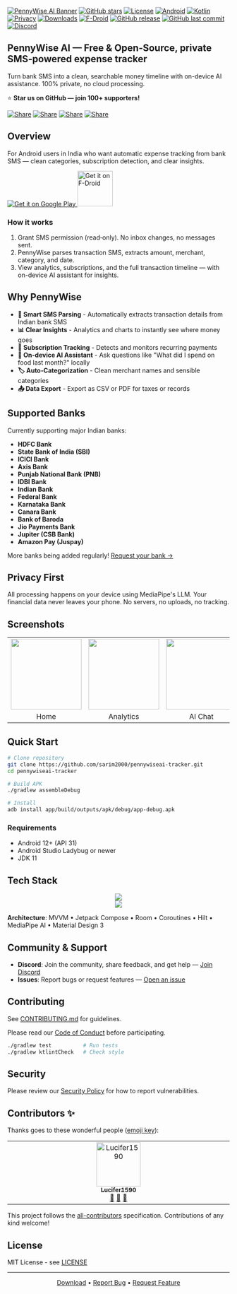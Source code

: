<a name="top"></a>
[![PennyWise AI Banner](banner.png)](https://github.com/sarim2000/pennywiseai-tracker)
[![GitHub stars](https://img.shields.io/github/stars/sarim2000/pennywiseai-tracker?style=social)](https://github.com/sarim2000/pennywiseai-tracker)
[![License](https://img.shields.io/badge/license-MIT-blue)](LICENSE)
[![Android](https://img.shields.io/badge/Android-12+-3DDC84)](https://developer.android.com/about/versions/12)
[![Kotlin](https://img.shields.io/badge/Kotlin-2.0.21-7F52FF)](https://kotlinlang.org/)
[![Privacy](https://img.shields.io/badge/AI-100%25_On--Device-FF6B6B)](https://developers.google.com/mediapipe)
[![Downloads](https://img.shields.io/badge/Downloads-100+-green)](https://play.google.com/store/apps/details?id=com.pennywiseai.tracker)
[![F-Droid](https://img.shields.io/f-droid/v/com.pennywiseai.tracker?color=1976d2)](https://f-droid.org/packages/com.pennywiseai.tracker/)
[![GitHub release](https://img.shields.io/github/v/release/sarim2000/pennywiseai-tracker)](https://github.com/sarim2000/pennywiseai-tracker/releases)
[![GitHub last commit](https://img.shields.io/github/last-commit/sarim2000/pennywiseai-tracker)](https://github.com/sarim2000/pennywiseai-tracker/commits)
[![Discord](https://img.shields.io/badge/Discord-Join_Community-5865F2)](https://discord.gg/H3xWeMWjKQ)

## PennyWise AI — Free & Open‑Source, private SMS‑powered expense tracker

Turn bank SMS into a clean, searchable money timeline with on-device AI assistance. 100% private, no cloud processing.


⭐ **Star us on GitHub — join 100+ supporters!**

[![Share](https://img.shields.io/badge/share-000000?logo=x&logoColor=white)](https://x.com/intent/tweet?text=Check%20out%20PennyWise%20AI%20-%20Privacy-first%20expense%20tracker%20with%20on-device%20AI:%20https://github.com/sarim2000/pennywiseai-tracker%20%23Android%20%23PrivacyFirst%20%23OnDeviceAI)
[![Share](https://img.shields.io/badge/share-0A66C2?logo=linkedin&logoColor=white)](https://www.linkedin.com/sharing/share-offsite/?url=https://github.com/sarim2000/pennywiseai-tracker)
[![Share](https://img.shields.io/badge/share-FF4500?logo=reddit&logoColor=white)](https://www.reddit.com/submit?title=PennyWise%20AI%20-%20Privacy-first%20expense%20tracker&url=https://github.com/sarim2000/pennywiseai-tracker)
[![Share](https://img.shields.io/badge/share-0088CC?logo=telegram&logoColor=white)](https://t.me/share/url?url=https://github.com/sarim2000/pennywiseai-tracker&text=Check%20out%20PennyWise%20AI)

## Overview

For Android users in India who want automatic expense tracking from bank SMS — clean categories, subscription detection, and clear insights.

<a href="https://play.google.com/store/apps/details?id=com.pennywiseai.tracker">
  <img src="https://img.shields.io/badge/GET_IT_ON-Google_Play-00875F?style=for-the-badge&logo=google-play&logoColor=white" alt="Get it on Google Play" />
</a>
<a href="https://f-droid.org/packages/com.pennywiseai.tracker">
  <img src="https://fdroid.gitlab.io/artwork/badge/get-it-on.png" alt="Get it on F-Droid" height="80">
</a>

### How it works

1. Grant SMS permission (read‑only). No inbox changes, no messages sent.
2. PennyWise parses transaction SMS, extracts amount, merchant, category, and date.
3. View analytics, subscriptions, and the full transaction timeline — with on-device AI assistant for insights.

## Why PennyWise

- **🤖 Smart SMS Parsing** - Automatically extracts transaction details from Indian bank SMS
- **📊 Clear Insights** - Analytics and charts to instantly see where money goes
- **🔄 Subscription Tracking** - Detects and monitors recurring payments
- **💬 On-device AI Assistant** - Ask questions like "What did I spend on food last month?" locally
- **🏷️ Auto‑Categorization** - Clean merchant names and sensible categories
- **📤 Data Export** - Export as CSV or PDF for taxes or records

## Supported Banks

Currently supporting major Indian banks:

- **HDFC Bank**
- **State Bank of India (SBI)**
- **ICICI Bank**
- **Axis Bank**
- **Punjab National Bank (PNB)**
- **IDBI Bank**
- **Indian Bank**
- **Federal Bank**
- **Karnataka Bank**
- **Canara Bank**
- **Bank of Baroda**
- **Jio Payments Bank**
- **Jupiter (CSB Bank)**
- **Amazon Pay (Juspay)**

More banks being added regularly! [Request your bank →](https://github.com/sarim2000/pennywiseai-tracker/issues/new?template=bank_support_request.md)

## Privacy First

All processing happens on your device using MediaPipe's LLM. Your financial data never leaves your phone. No servers, no uploads, no tracking.

## Screenshots

<table>
<tr>
<td><img src="screenshots/home.png" width="160"/></td>
<td><img src="screenshots/analytics-v2.png" width="160"/></td>
<td><img src="screenshots/chat.png" width="160"/></td>
<td><img src="screenshots/subscription-v2.png" width="160"/></td>
<td><img src="screenshots/transactions.png" width="160"/></td>
</tr>
<tr>
<td align="center">Home</td>
<td align="center">Analytics</td>
<td align="center">AI Chat</td>
<td align="center">Subscriptions</td>
<td align="center">Transactions</td>
</tr>
</table>

## Quick Start

```bash
# Clone repository
git clone https://github.com/sarim2000/pennywiseai-tracker.git
cd pennywiseai-tracker

# Build APK
./gradlew assembleDebug

# Install
adb install app/build/outputs/apk/debug/app-debug.apk
```

### Requirements

- Android 12+ (API 31)
- Android Studio Ladybug or newer
- JDK 11

## Tech Stack

<p align="center">
  <img src="https://skillicons.dev/icons?i=kotlin,androidstudio,materialui" /><br>
  <img src="https://skillicons.dev/icons?i=hilt,room,coroutines" />
</p>

**Architecture**: MVVM • Jetpack Compose • Room • Coroutines • Hilt • MediaPipe AI • Material Design 3

## Community & Support

- **Discord**: Join the community, share feedback, and get help — [Join Discord](https://discord.gg/H3xWeMWjKQ)
- **Issues**: Report bugs or request features — [Open an issue](https://github.com/sarim2000/pennywiseai-tracker/issues)

## Contributing

See [CONTRIBUTING.md](CONTRIBUTING.md) for guidelines.

Please read our [Code of Conduct](CODE_OF_CONDUCT.md) before participating.

```bash
./gradlew test          # Run tests
./gradlew ktlintCheck   # Check style
```

## Security

Please review our [Security Policy](SECURITY.md) for how to report vulnerabilities.

## Contributors ✨

Thanks goes to these wonderful people ([emoji key](https://allcontributors.org/docs/en/emoji-key)):

<!-- ALL-CONTRIBUTORS-LIST:START - Do not remove or modify this section -->
<!-- prettier-ignore-start -->
<!-- markdownlint-disable -->
<table>
  <tbody>
    <tr>
      <td align="center" valign="top" width="14.28%"><a href="https://github.com/Lucifer1590"><img src="https://avatars.githubusercontent.com/Lucifer1590?v=4&s=100" width="100px;" alt="Lucifer1590"/><br /><sub><b>Lucifer1590</b></sub></a><br /><a href="#community-Lucifer1590" title="Community Management">👥</a> <a href="https://github.com/sarim2000/pennywiseai-tracker/issues?q=author%3ALucifer1590" title="Bug reports">🐛</a> <a href="#userTesting-Lucifer1590" title="User Testing">📓</a></td>
    </tr>
  </tbody>
</table>

<!-- markdownlint-restore -->
<!-- prettier-ignore-end -->

<!-- ALL-CONTRIBUTORS-LIST:END -->

This project follows the [all-contributors](https://github.com/all-contributors/all-contributors) specification. Contributions of any kind welcome!

## License

MIT License - see [LICENSE](LICENSE)

---

<p align="center">
<a href="https://github.com/sarim2000/pennywiseai-tracker/releases">Download</a> •
<a href="https://github.com/sarim2000/pennywiseai-tracker/issues">Report Bug</a> •
<a href="https://github.com/sarim2000/pennywiseai-tracker/issues">Request Feature</a>
</p>
